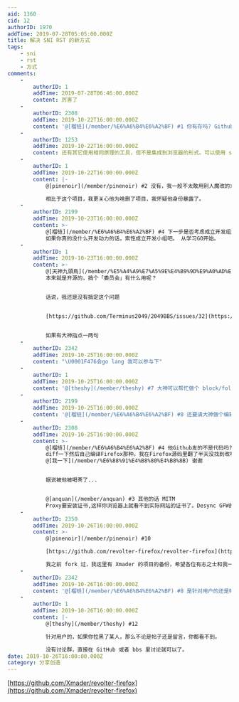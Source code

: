 ```yaml
---
aid: 1360
cid: 12
authorID: 1970
addTime: 2019-07-28T05:05:00.000Z
title: 解决 SNI RST 的新方式
tags:
    - sni
    - rst
    - 方式
comments:
    -
        authorID: 1
        addTime: 2019-07-28T06:46:00.000Z
        content: 厉害了
    -
        authorID: 2308
        addTime: 2019-10-22T16:00:00.000Z
        content: '@[榴梿](/member/%E6%A6%B4%E6%A2%BF) #1 你有存吗? Github上已经撤下来了。'
    -
        authorID: 1253
        addTime: 2019-10-22T16:00:00.000Z
        content: 还有其它使用相同原理的工具，但不是集成到浏览器的形式。可以使用 sni + bypass、rst、anti 等搜索。
    -
        authorID: 1
        addTime: 2019-10-22T16:00:00.000Z
        content: |-
            @[pinenoir](/member/pinenoir) #2 没有，我一般不太敢用别人魔改的东西。虽然我很信任这位 Xmader。

            相比于这个项目，我更关心他为啥删了项目，我怀疑他身份暴露了。
    -
        authorID: 2199
        addTime: 2019-10-23T16:00:00.000Z
        content: >-
            @[榴梿](/member/%E6%A6%B4%E6%A2%BF) #4 下一步是否考虑成立开发组加快论坛二次开发速度。
            如果你真的没什么开发动力的话，索性成立开发小组吧。 从学习GO开始。
    -
        authorID: 1
        addTime: 2019-10-23T16:00:00.000Z
        content: >-
            @[天神九頭鳥](/member/%E5%A4%A9%E7%A5%9E%E4%B9%9D%E9%A0%AD%E9%B3%A5) #5
            本来就是开源的，搞个「委员会」有什么用呢？


            话说，我还是没有搞定这个问题


            [https://github.com/Terminus2049/2049BBS/issues/32](https://github.com/Terminus2049/2049BBS/issues/32)


            如果有大神指点一两句
    -
        authorID: 2342
        addTime: 2019-10-25T16:00:00.000Z
        content: "\U0001F476会go lang 我可以参与下"
    -
        authorID: 1
        addTime: 2019-10-25T16:00:00.000Z
        content: '@[theshy](/member/theshy) #7 大神可以帮忙做个 block/follow 功能'
    -
        authorID: 2199
        addTime: 2019-10-25T16:00:00.000Z
        content: '@[榴梿](/member/%E6%A6%B4%E6%A2%BF) #8 还要请大神做个编辑功能'
    -
        authorID: 2308
        addTime: 2019-10-25T16:00:00.000Z
        content: >-
            @[榴梿](/member/%E6%A6%B4%E6%A2%BF) #4 他Github发的不是代码吗?
            diff一下然后自己编译Firefox那种。我在Firefox源码里翻了半天没找到改哪里能控制SNI,所以想参考一下他的代码。如果有谁知道或者存了Xmader的项目请
            @[我一下](/member/%E6%88%91%E4%B8%80%E4%B8%8B) 谢谢


            据说被他被喝茶了...


            @[anquan](/member/anquan) #3 其他的话 MITM
            Proxy要安装证书,这样你浏览器上就看不到实际网站的证书了。Desync GFW的方法还没有试过 不知效果如何。
    -
        authorID: 2350
        addTime: 2019-10-26T16:00:00.000Z
        content: >-
            @[pinenoir](/member/pinenoir) #10  

            [https://github.com/revolter-firefox/revolter-firefox](https://github.com/revolter-firefox/revolter-firefox)  

            我之前 fork 过，我这里有 Xmader 的项目的备份，希望各位有志之士和我一起重启项目开发
    -
        authorID: 2342
        addTime: 2019-10-26T16:00:00.000Z
        content: '@[榴梿](/member/%E6%A6%B4%E6%A2%BF) #8 是针对用户的还是帖子的，有开发这讨论的群吗'
    -
        authorID: 1
        addTime: 2019-10-26T16:00:00.000Z
        content: |-
            @[theshy](/member/theshy) #12

            针对用户的，如果你拉黑了某人，那么不论是帖子还是留言，你都看不到。

            没有讨论群，直接在 GitHub 或者 bbs 里讨论就可以了。
date: 2019-10-26T16:00:00.000Z
category: 分享创造
---
```


[https://github.com/Xmader/revolter-firefox](https://github.com/Xmader/revolter-firefox)
